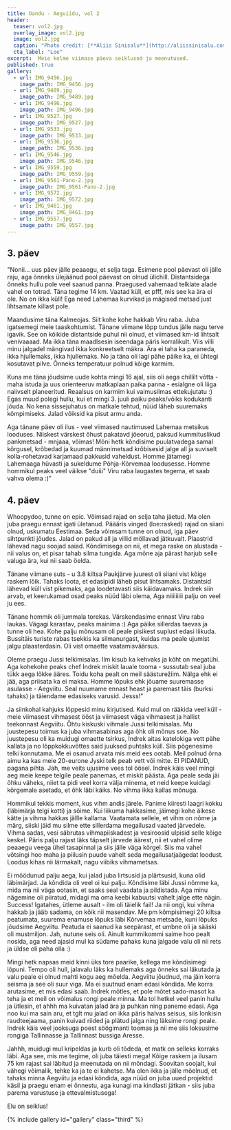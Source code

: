 ```yaml
---
title: Oandu - Aegviidu, vol 2
header:
  teaser: vol2.jpg
  overlay_image: vol2.jpg
  image: vol2.jpg
  caption: "Photo credit: [**Aliis Sinisalu**](http://aliissinisalu.com)"
  cta_label: "Loe"
excerpt:  Meie kolme viimase päeva seiklused ja meenutused.
published: true
gallery:
  - url: IMG_9456.jpg
    image_path: IMG_9456.jpg
  - url: IMG_9489.jpg
    image_path: IMG_9489.jpg
  - url: IMG_9496.jpg
    image_path: IMG_9496.jpg
  - url: IMG_9527.jpg
    image_path: IMG_9527.jpg
  - url: IMG_9533.jpg
    image_path: IMG_9533.jpg
  - url: IMG_9536.jpg
    image_path: IMG_9536.jpg
  - url: IMG_9546.jpg
    image_path: IMG_9546.jpg
  - url: IMG_9559.jpg
    image_path: IMG_9559.jpg
  - url: IMG_9561-Pano-2.jpg
    image_path: IMG_9561-Pano-2.jpg
  - url: IMG_9572.jpg
    image_path: IMG_9572.jpg
  - url: IMG_9461.jpg
    image_path: IMG_9461.jpg
  - url: IMG_9557.jpg
    image_path: IMG_9557.jpg
---
```

## 3. päev

"Nonii... uus päev jälle peaaegu, et selja taga. Esimene pool päevast oli jälle raju, aga õnneks ülejäänud pool päevast on olnud ülichill. Distantsidega õnneks hullu pole veel saanud panna. Praegused vahemaad telklate alade vahel on totrad. Täna tegime 14 km. Vaatad küll, et pfff, mis see ka ära ei ole. No on ikka küll! Ega need Lahemaa kurvikad ja mägised metsad just lihtsamate killast pole.

Maandusime täna Kalmeojas. Siit kohe kohe hakkab Viru raba. Juba igatsemegi meie taaskohtumist. Tänane viimane lõpp tundus jälle nagu terve igavik. See on kõikide distantside puhul nii olnud, et viimased km-id lihtsalt venivaaaad. Ma ikka täna maadlsesin iseendaga päris korralikult. Viis villi minu jalgadel mängivad ikka konkreetselt mäkra. Ära ei taha ka paraneda, ikka hjullemaks, ikka hjullemaks. No ja täna oli lagi pähe päike ka, ei ühtegi kosutavat pilve. Õnneks temperatuur polnud kõige karmim. 

Kuna me täna jõudsime uude kohta mingi 16 ajal, siis oli aega chillilt võtta - maha istuda ja uus orienteeruv matkaplaan paika panna - esialgne oli liiga naiivselt planeeritud. Reaalsus on karmim kui vaimusilmas ettekujutatu :) Egas muud polegi hullu, kui et mingi 3. juuli paiku peaks/võiks kodukanti jõuda. No kena sissejuhatus on matkale tehtud, nüüd läheb suuremaks kõmpimiseks. Jalad võiksid ka pisut armu anda.

Aga tänane päev oli ilus - veel viimased nautimused Lahemaa metsikus looduses. Niiskest värskest õhust pakatavd jõeorud, paksud kummituslikud pankmetsad - mnjaaa, võimas! Mõni hetk kõndisime puulatvadega samal kõrgusel, krõbedad ja kuumad männimetsad krõbisesid jalge all ja suviselt kolla-rohetavad karjamaad pakkusid vaheldust. Homme jätamegi Lahemaaga hüvasti ja sukeldume Põhja-Kõrvemaa loodusesse. Homme hommikul peaks veel väikse "duši" Viru raba laugastes tegema, et saab vahva olema :)"


## 4. päev

Whoopydoo, tunne on epic. Võimsad rajad on selja taha jäetud. Ma olen juba praegu ennast igati ületanud. Päääris vinged (loe:rasked) rajad on siiani olnud, uskumatu Eestimaa. Seda võimsam tunne on olnud, iga päev sihtpunkti jõudes. Jalad on pakud all ja villid möllavad jätkuvalt. Plaastrid lähevad nagu soojad saiad. Kõndimisega on nii, et mega raske on alustada - nii valus on, et pisar tahab silma tungida. Aga mõne aja pärast harjub selle valuga ära, kui nii saab öelda.

Tänane viimane suts - u 3.8 kiltsa Paukjärve juurest oli siiani vist kõige raskem lõik. Tahaks loota, et edasipidi läheb pisut lihtsamaks. Distantsid lähevad küll vist pikemaks, aga loodetavasti siis käidavamaks. Indrek siin arvab, et keerukamad osad peaks nüüd läbi olema, Aga niiiiiiiii palju on veel ju ees.

Tänane hommik oli jummala torekas. Värskendasime ennast Viru raba laukas. Vägagi karastav, peaks mainima :) Aga päike sillerdas taevas ja tunne oli hea. Kohe palju mõnusam oli peale pisikest suplust edasi liikuda. Bussitäis turiste rabas tsekkis ka silmanurgast, kuidas ma peale ujumist jalgu plaasterdasin. Oli vist omaette vaatamisväärsus.

Oleme praegu Jussi telkimisalas. Ilm kisub ka kehvaks ja kõht on megatühi. Aga kohekohe peaks chef Indrek miskit lauale tooma - sussutab seal juba tükk aega lõkke ääres. Toidu koha pealt on meil säästurežiim. Nälga ehk ei jää, aga priisata ka ei maksa. Homme lõpuks ehk jõuame suuremasse asulasse - Aegviitu. Seal nuumame ennast heast ja paremast täis (burksi tahaks) ja täiendame edasiseks varusid. Jesss!"


Ja siinkohal kahjuks lõppesid minu kirjutised. Kuid mul on rääkida veel küll - meie viimasest vihmasest ööst ja viimasest väga vihmasest ja hallist teekonnast Aegviitu. Õhtu kiskuski vihmale Jussi telkimisalas. Mu juustepesu toimus ka juba vihmasabinas aga õhk oli mõnus soe. No juustepesu oli ka muidugi omaette tsirkus, Indrek aitas katelokiga vett pähe kallata  ja no lõppkokkuvõttes said juuksed puhtaks küll. Siis põgenesime telki konnutama. Me ei osanud arvata mis meid ees ootab. Meil polnud õrna aimu ka kas meie 20-eurone Jyski telk peab vett või mitte. EI PIDANUD, pagana pihta. Jah, me veits ujusime vees tol öösel. Indrek käis veel mingi aeg meie keepe telgile peale panemas, et miskit päästa. Aga peale seda jäi õhku väheks, niiet ta pidi veel korra välja minema, et neid keepe kuidagi kõrgemale asetada, et õhk läbi käiks. No vihma ikka kallas mõnuga. 

Hommikul tekkis moment, kus vihm andis järele. Panime kiiresti laagri kokku (läbimärja telgi kotti) ja sõime. Kui liikuma hakkasime, jäimegi kohe äikese kätte ja vihma hakkas jällle kallama. Vaatamata sellele, et vihm on nõme ja märg, siiski jäid mu silme ette sillerdama megailusad vaated järvedele. Vihma sadas, vesi säbrutas vihmapiiskadest ja vesiroosid ulpisid selle kõige keskel. Päris palju rajast läks täpselt järvede äärest, nii et vahel olime peaaegu veega ühel tasapinnal ja siis jälle väga kõrgel. Siis ma vahel võtsingi hoo maha ja piilusin puude vahelt seda megailusatjaägedat loodust. Loodus kihas nii lärmakalt, nagu viibiks vihmametsas.

Ei möödunud palju aega, kui jalad juba lirtsusid ja plärtsusid, kuna olid läbimärjad. Ja kõndida oli veel oi kui palju. Kõndisime läbi Jussi nõmme ka, mida ma nii väga ootasin, et saaks seal vaadata ja pildistada. Aga minu nägemine oli piiratud, midagi ma oma keebi kabuutsi vahelt jalge ette nägin. Success! Igatahes, ütleme ausalt - ilm oli täielik fail! Ja nii ongi, kui vihma hakkab ja jääb sadama, on kõik nii masendav. Me pm kõmpisimegi 20 kiltsa peatumata, suurema enamuse lõpuks läbi Kõrvemaa metsade, kuni lõpuks jõudsime Aegviitu. Peatuda ei saanud ka seepärast, et umbne oli ja sääski oli mustmiljon. Jah, nutune seis oli. Ainult kummikommi saime hoo pealt nosida, aga need ajasid mul ka südame pahaks kuna jalgade valu oli nii rets ja üldse oli paha olla :) 

Mingi hetk napsas meid kinni üks tore paarike, kellega me kõndisimegi lõpuni. Tempo oli hull, jalavalu läks ka hullemaks aga õnneks sai läkutada ja valu peale ei olnud mahti kogu aeg mõelda. Aegviitu jõudnud, ma jäin korra seisma ja see oli suur viga. Ma ei suutnud enam edasi kõndida. Me korra arutasime, et mis edasi saab. Indrek mõtles, et pole mõtet sado-masot ka teha ja et meil on võimalus rongi peale minna. Ma tol hetkel veel panin hullu ja ütlesin, et ahhh ma kuivatan jalad ära ja puhkan ning paneme edasi. Aga noo kui ma sain aru, et tglt mu jalad on ikka päris halvas seisus, siis lonkisin raudteejaama, panin kuivad riided ja plätud jalga ning läksime rongi peale. Indrek käis veel jooksuga poest söögimanti toomas ja nii me siis loksusime rongiga Tallinnasse ja Tallinnast bussiga Aresse. 

Jahhh, muidugi mul kripeldas ja kurb oli tõdeda, et matk on selleks korraks läbi. Aga see, mis me tegime, oli juba täiesti mega! Kõige raskem ja ilusam 75 km rajast sai läbitud ja meenutada on nii mõndagi. Soovitan soojalt, kui vähegi võimalik, tehke ka ja te ei kahetse. Ma olen ikka ja jälle mõelnud, et tahaks minna Aegviitu ja edasi kõndida, aga nüüd on juba uued projektid käsil ja praegu enam ei õnnestu, aga kunagi ma kindlasti jätkan - siis juba parema varustuse ja ettevalmistusega!

Elu on seiklus!

{% include gallery id="gallery" class="third" %}
